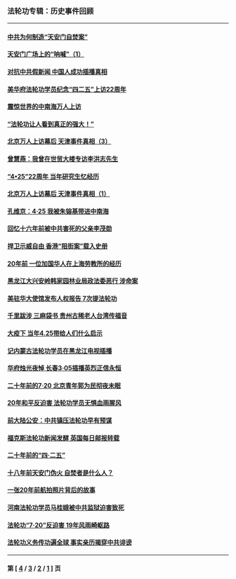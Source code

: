 ### 法轮功专辑：历史事件回顾
---
#### [中共为何制造“天安门自焚案”](../../pages/nf5793/n13183270.md?09150430) 
#### [天安门广场上的“呐喊”（1）](../../pages/nf5793/n13105277.md?09150430) 
#### [对抗中共假新闻 中国人成功插播真相](../../pages/nf5793/n12910618.md?09150430) 
#### [美华府法轮功学员纪念“四二五”上访22周年](../../pages/nf5793/n12904445.md?09150430) 
#### [震惊世界的中南海万人上访](../../pages/nf5793/n12903976.md?09150430) 
#### [“法轮功让人看到真正的强大！”](../../pages/nf5793/n12903195.md?09150430) 
#### [北京万人上访幕后 天津事件真相（3）](../../pages/nf5793/n12902807.md?09150430) 
#### [曾慧燕：我曾在世贸大楼专访李洪志先生](../../pages/nf5793/n12898729.md?09150430) 
#### [“4•25”22周年 当年研究生忆经历](../../pages/nf5793/n12894152.md?09150430) 
#### [北京万人上访幕后 天津事件真相（1）](../../pages/nf5793/n12885174.md?09150430) 
#### [孔维京：4·25 我被朱镕基带进中南海](../../pages/nf5793/n12864987.md?09150430) 
#### [回忆十六年前被中共害死的父亲李茂勋](../../pages/nf5793/n12880270.md?09150430) 
#### [捍卫示威自由 香港“阻街案”载入史册](../../pages/nf5793/n12811245.md?09150430) 
#### [20年前 一位加国华人在上海劳教所的经历](../../pages/nf5793/n12707932.md?09150430) 
#### [黑龙江大兴安岭韩家园林业局政法委恶行 涉命案](../../pages/nf5793/n12622815.md?09150430) 
#### [美驻华大使馆发布人权报告 7次提法轮功](../../pages/nf5793/n12520541.md?09150430) 
#### [千里跋涉 三麻袋书 贵州古稀老人台湾传福音](../../pages/nf5793/n12198750.md?09150430) 
#### [大疫下 当年4.25带给人们什么启示](../../pages/nf5793/n12058565.md?09150430) 
#### [记内蒙古法轮功学员在黑龙江电视插播](../../pages/nf5793/n11699194.md?09150430) 
#### [华府烛光夜悼 长春3·05插播英烈正信永恒](../../pages/nf5793/n11397432.md?09150430) 
#### [二十年前的7·20 北京青年郭为民彻夜未眠](../../pages/nf5793/n11354195.md?09150430) 
#### [20年和平反迫害 法轮功学员无惧血雨腥风](../../pages/nf5793/n11348279.md?09150430) 
#### [前大陆公安：中共镇压法轮功早有预谋](../../pages/nf5793/n11352168.md?09150430) 
#### [福克斯法轮功新闻发酵  英国每日邮报转载](../../pages/nf5793/n11285952.md?09150430) 
#### [二十年前的“四·二五”](../../pages/nf5793/n11207639.md?09150430) 
#### [十八年前天安门伪火 自焚者是什么人？](../../pages/nf5793/n10996556.md?09150430) 
#### [一张20年前航拍照片背后的故事](../../pages/nf5793/n10693797.md?09150430) 
#### [河南法轮功学员马桂娥被中共监狱迫害致死](../../pages/nf5793/n10684974.md?09150430) 
#### [法轮功“7‧20”反迫害 19年风雨崎岖路](../../pages/nf5793/n10570834.md?09150430) 
#### [法轮功义务传功遍全球 事实亲历揭穿中共诽谤](../../pages/nf5793/n10581061.md?09150430) 

---
#### 第 [ [4](./4.md?09150430) / [3](./3.md?09150430) / [2](./2.md?09150430) / [1](./1.md?09150430) ] 页
